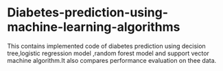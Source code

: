 # Diabetes-prediction-using-machine-learning-algorithms
This contains implemented code of diabetes prediction using decision tree,logistic regression model ,random forest model and support vector machine algorithm.It also compares performance evaluation on thee data.
